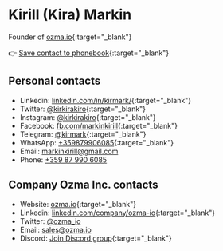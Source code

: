 # Kirill (Kira) Markin

Founder of [ozma.io](https://ozma.io){:target="_blank"}

👉 [Save contact to phonebook](/data/kirill-markin.vcf){:target="_blank"}

## Personal contacts

* Linkedin: [linkedin.com/in/kirmark/](https://www.linkedin.com/in/kirmark/){:target="_blank"}
* Twitter: [@kirkirakiro](https://twitter.com/kirkirakiro){:target="_blank"}
* Instagram: [@kirkirakiro](https://www.instagram.com/kirkirakiro/){:target="_blank"}
* Facebook: [fb.com/markinkirill](https://www.facebook.com/markinkirill){:target="_blank"}
* Telegram: [@kirmark](https://t.me/kirmark){:target="_blank"}
* WhatsApp: [+359879906085](https://api.whatsapp.com/send?phone=359879906085){:target="_blank"}
* Email: [markinkirill@gmail.com](mailto:markinkirill@gmail.com)
* Phone: [+359 87 990 6085](tel:+359879906085)

## Company Ozma Inc. contacts

* Website: [ozma.io](https://ozma.io){:target="_blank"}
* Linkedin: [linkedin.com/company/ozma-io](https://linkedin.com/company/ozma-io){:target="_blank"}
* Twitter: [@ozma_io](https://twitter.com/ozma_io)
* Email: [sales@ozma.io](mailto:sales@ozma.io)
* Discord: [Join Discord group](https://discord.gg/tJYDhqrwFj){:target="_blank"}
